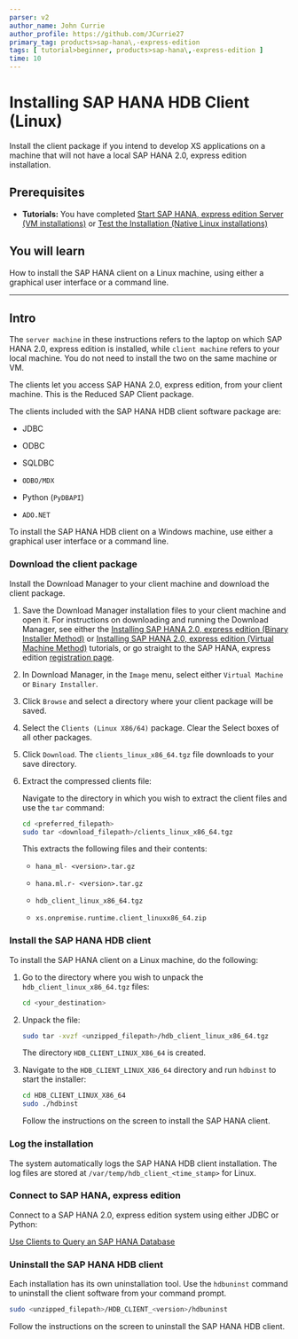 ```yaml
---
parser: v2
author_name: John Currie
author_profile: https://github.com/JCurrie27
primary_tag: products>sap-hana\,-express-edition
tags: [ tutorial>beginner, products>sap-hana\,-express-edition ]
time: 10
---
```


# Installing SAP HANA HDB Client (Linux)
<!-- description --> Install the client package if you intend to develop XS applications on a machine that will not have a local SAP HANA 2.0, express edition installation.

<!-- loio14767ea1c8174336aa72126a82d8551b -->

## Prerequisites
 - **Tutorials:** You have completed [Start SAP HANA, express edition Server (VM installations)](https://developers.sap.com/tutorials/hxe-ua-getting-started-vm.html) or [Test the Installation (Native Linux installations)](https://developers.sap.com/tutorials/hxe-ua-test-binary.html)

## You will learn
How to install the SAP HANA client on a Linux machine, using either a graphical user interface or a command line.

---

## Intro
The `server machine` in these instructions refers to the laptop on which SAP HANA 2.0, express edition is installed, while `client machine` refers to your local machine. You do not need to install the two on the same machine or VM.

The clients let you access SAP HANA 2.0, express edition, from your client machine. This is the Reduced SAP Client package.

The clients included with the SAP HANA HDB client software package are:

-   JDBC

-   ODBC

-   SQLDBC

-   `ODBO/MDX`

-   Python (`PyDBAPI`)

-   `ADO.NET`


To install the SAP HANA HDB client on a Windows machine, use either a graphical user interface or a command line.

### Download the client package


Install the Download Manager to your client machine and download the client package.

1.  Save the Download Manager installation files to your client machine and open it. For instructions on downloading and running the Download Manager, see either the [Installing SAP HANA 2.0, express edition (Binary Installer Method)](https://developers.sap.com/tutorials/hxe-ua-installing-binary.html) or [Installing SAP HANA 2.0, express edition (Virtual Machine Method)](https://developers.sap.com/tutorials/hxe-ua-installing-vm-image.html) tutorials, or go straight to the SAP HANA, express edition [registration page](https://www.sap.com/products/technology-platform/hana/express-trial.html).

2.  In Download Manager, in the `Image` menu, select either `Virtual Machine` or `Binary Installer`.

3.  Click `Browse` and select a directory where your client package will be saved.

4.  Select the `Clients (Linux X86/64)` package. Clear the Select boxes of all other packages.

5.  Click `Download`. The `clients_linux_x86_64.tgz` file downloads to your save directory.

6.  Extract the compressed clients file:

    Navigate to the directory in which you wish to extract the client files and use the `tar` command:

    ```bash
    cd <preferred_filepath>
    sudo tar <download_filepath>/clients_linux_x86_64.tgz
    ```

    This extracts the following files and their contents:

    -   `hana_ml- <version>.tar.gz`

    -   `hana.ml.r- <version>.tar.gz`

    -   `hdb_client_linux_x86_64.tgz`

    -   `xs.onpremise.runtime.client_linuxx86_64.zip`



### Install the SAP HANA HDB client


To install the SAP HANA client on a Linux machine, do the following:

1.  Go to the directory where you wish to unpack the `hdb_client_linux_x86_64.tgz` files:

    ```bash
    cd <your_destination>
    ```

2.  Unpack the file:

    ```bash
    sudo tar -xvzf <unzipped_filepath>/hdb_client_linux_x86_64.tgz
    ```

    The directory `HDB_CLIENT_LINUX_X86_64` is created.

3.  Navigate to the `HDB_CLIENT_LINUX_X86_64` directory and run `hdbinst` to start the installer:

    ```bash
    cd HDB_CLIENT_LINUX_X86_64
    sudo ./hdbinst
    ```

    Follow the instructions on the screen to install the SAP HANA client.



### Log the installation


The system automatically logs the SAP HANA HDB client installation. The log files are stored at `/var/temp/hdb_client_<time_stamp>` for Linux.


### Connect to SAP HANA, express edition


Connect to a SAP HANA 2.0, express edition system using either JDBC or Python:

[Use Clients to Query an SAP HANA Database](https://developers.sap.com/mission.hana-cloud-clients.html)



### Uninstall the SAP HANA HDB client


Each installation has its own uninstallation tool. Use the `hdbuninst` command to uninstall the client software from your command prompt.

```bash
sudo <unzipped_filepath>/HDB_CLIENT_<version>/hdbuninst
```

Follow the instructions on the screen to uninstall the SAP HANA HDB client.

